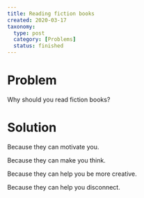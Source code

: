 ```yaml
---
title: Reading fiction books
created: 2020-03-17
taxonomy:
  type: post
  category: [Problems]
  status: finished
---
```


# Problem
Why should you read fiction books?

# Solution
Because they can motivate you.

Because they can make you think.

Because they can help you be more creative.

Because they can help you disconnect.
